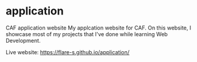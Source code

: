 # application
CAF application website
My applcation website for CAF. On this website, I showcase most of my projects that I've done while learning Web Development.

Live website: https://flare-s.github.io/application/
